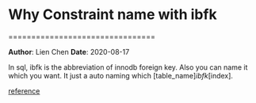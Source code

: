 # Why Constraint name with ibfk
================================

**Author**: Lien Chen  **Date**: 2020-08-17

In sql, ibfk is the abbreviation of innodb foreign key. Also you can name it which you want.
It just a auto naming which [table_name]_ibfk_[index].

[reference](https://dba.stackexchange.com/questions/15530/what-does-ibfk-stand-for-in-mysql)